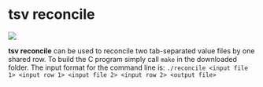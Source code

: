 # tsv reconcile

![](https://github.com/cennoxx/tsv-reconcile/workflows/C/C++%20CI/badge.svg)

**tsv reconcile** can be used to reconcile two tab-separated value files by one shared row.
To build the C program simply call `make` in the downloaded folder.
The input format for the command line is:
`./reconcile <input file 1> <input row 1> <input file 2> <input row 2> <output file>`

